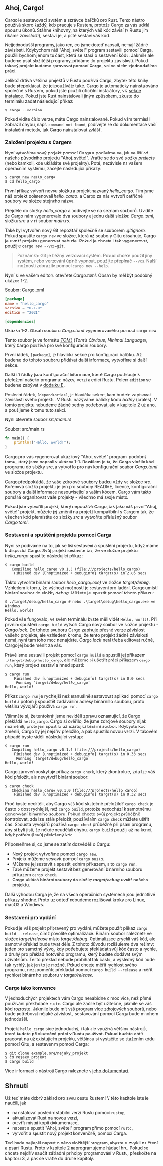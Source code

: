 ## Ahoj, Cargo!

Cargo je sestavovací systém a správce balíčků pro Rust. Tento nástroj používá skoro každý, kdo pracuje s Rustem, protože Cargo za vás udělá spoustu úkonů. Stáhne knihovny, na kterých váš kód závisí (v Rustu jim říkáme *závislosti*), sestaví je, a poté sestaví váš kód.

Nejjednodušší programy, jako ten, co jsme doteď napsali, nemají žádné závislosti. Kdybychom náš "Ahoj, světe!" program sestavili pomocí Carga, použili bychom jenom tu část, která se stará o sestavení kódu. Jakmile ale budeme psát složitější programy, přidáme do projektu závislosti. Pokud takový projekt budeme spravovat pomocí Carga, velice si tím zjednodušíme práci.

Jelikož drtivá většina projektů v Rustu používá Cargo, zbytek této knihy bude přepokládat, že jej používáte také. Cargo je automaticky nainstalováno společně s Rustem, pokud jste použili oficiální instalátory, viz [sekce instalace][installation]<!-- ignore -->. Pokud jste Rust nainstalovali jiným způsobem, zkuste do terminálu zadat následující příkaz:

```console
$ cargo --version
```

Pokud vidíte číslo verze, máte Cargo nainstalované. Pokud vám terminál zobrazil chybu, např. `command not found`, podívejte se do dokumentace vaší instalační metody, jak Cargo nainstalovat zvlášť.

### Založení projektu s Cargem

Nyní vytvoříme nový projekt pomocí Carga a podíváme se, jak se liší od našeho původního projektu "Ahoj, světe!". Vraťte se do své složky *projects* (nebo kamkoli, kde ukládáte své projekty). Poté, nezávisle na vašem operačním systému, zadejte následující příkazy: 

```console
$ cargo new hello_cargo
$ cd hello_cargo
```

První příkaz vytvoří novou složku a projekt nazvaný *hello_cargo*. Tím jsme náš projekt pojmenovali *hello_cargo*, a Cargo za nás vytvoří patřičné soubory ve složce stejného názvu.

Přejděte do složky *hello_cargo* a podívejte se na seznam souborů. Uvidíte že Cargo nám vygenerovalo dva soubory a jednu další složku: *Cargo.toml*, složku *src* a v ní soubor *main.rs*.

Také byl vytvořen nový Git repozitář společně se souborem *.gitignore*. Pokud spustíte `cargo new` ve složce, která už soubory Gitu obsahuje, Cargo je uvnitř projektu generovat nebude. Pokud je chcete i tak vygenerovat, použijte `cargo new --vcs=git`.

> Poznámka: Git je běžný verzovací systém. Pokud chcete použít jiný systém, nebo verzování úplně vypnout, použijte přepínač `--vcs`. Nalší možnosti zobrazíte pomocí `cargo new --help`.

Nyní si ve vašem editoru otevřete *Cargo.toml*. Obsah by měl být podobný ukázce 1-2.

<span class="filename">Soubor: Cargo.toml</span>

```toml
[package]
name = "hello_cargo"
version = "0.1.0"
edition = "2021"

[dependencies]
```

<span class="caption">Ukázka 1-2: Obsah souboru *Cargo.toml* vygenerovaného pomocí `cargo new`</span>

Tento soubor je ve formátu [*TOML*](https://toml.io)<!-- ignore --> (*Tom’s Obvious,
Minimal Language*), který Cargo používá pro své konfigurační soubory.

První řádek, `[package]`, je hlavička sekce pro konfiguraci balíčku. Až budeme do tohoto souboru přidávat další informace, vytvoříme si další sekce.

Další tři řádky jsou konfigurační informace, které Cargo potřebuje k přeložení našeho programu: název, verzi a edici Rustu. Polem `edition` se budeme zabývat v [dodatku E][appendix-e]<!-- ignore -->.

Poslední řádek, `[dependencies]`, je hlavička sekce, kam budete zapisovat závislosti svého projektu. V Rustu nazýváme balíčky kódu *bedny* (crates). V tomto projektu nebudeme žádné bedny potřebovat, ale v kapitole 2 už ano, a použijeme k tomu tuto sekci.

Nyní otevřete soubor *src/main.rs*:

<span class="filename">Soubor: src/main.rs</span>

```rust
fn main() {
    println!("Hello, world!");
}
```

Cargo pro vás vygenerovat ukázkový "Ahoj, světe!" program, podobný tomu, který jsme napsali v ukázce 1-1. Rozdílem je to, že Cargo vložilo kód programu do složky *src*, a vytvořilo pro nás konfigurační soubor *Cargo.toml* ve složce projektu.

Cargo předpokládá, že vaše zdrojové soubory budou vždy ve složce *src*. Kořenová složka projektu je jen pro soubory README, licence, konfigurační soubory a další informace nesouvisející s vaším kódem. Cargo vám takto pomáhá organizovat vaše projekty - všechno má svoje místo.

Pokud jste vytvořili projekt, který nepoužívá Cargo, tak jako náš první "Ahoj, světe!" projekt, můžete jej změnit na projekt kompatibilní s Cargem tak, že všechen kód přemístíte do složky *src* a vytvoříte příslušný soubor *Cargo.toml*.



### Sestavení a spuštění projektu pomocí Carga

Nyní se podíváme na to, jak se liší sestavení a spuštění projektu, když máme k dispozici Cargo. Svůj projekt sestavíte tak, že ve složce projektu *hello_cargo* spustíte následující příkaz:

```console
$ cargo build
   Compiling hello_cargo v0.1.0 (file:///projects/hello_cargo)
    Finished dev [unoptimized + debuginfo] target(s) in 2.85 secs
```

Takto vytvoříte binární soubor *hello_cargo(.exe)* ve složce *target/debug*. Vzhledem k tomu, že výchozí možností je sestavení pro ladění, Cargo umístí binární soubor do složky *debug*. Můžete jej spustit pomocí tohoto příkazu:

```console
$ ./target/debug/hello_cargo # nebo .\target\debug\hello_cargo.exe ve Windows
Hello, world!
```

Pokud vše fungovalo, ve svém terminálu byste měli vidět `Hello, world!`. Při prvním spuštění `cargo build` vytvoří Cargo nový soubor ve složce projektu - *Cargo.lock*. Do tohoto souboru Cargo zapisuje přesné verze závislostí vašeho projektu, ale vzhledem k tomu, že tento projekt žádné závislosti nemá, nyní tam toho moc nenajdete. *Cargo.lock* není třeba editovat ručně, Cargo jej bude měnit za vás.

Právě jsme sestavili projekt pomocí `cargo build` a spustili jej příkazem `./target/debug/hello_cargo`, ale můžeme si ušetřit práci příkazem `cargo run`, který projekt sestaví a hned spustí:

```console
$ cargo run
    Finished dev [unoptimized + debuginfo] target(s) in 0.0 secs
     Running `target/debug/hello_cargo`
Hello, world!
```

Příkaz `cargo run` je rychlejší než manuálně sestavovat aplikaci pomocí `cargo build` a potom ji spouštět zadáváním adresy binárního souboru, proto většina vývojářů používá `cargo run`.

Všimněte si, že tentokrát jsme neviděli zprávu oznamující, že Cargo překládá `hello_cargo`. Cargo si ověřilo, že jsme zdrojové soubory nijak nezměnili, proto jen spustilo už existující binární soubor. Kdybyste kód změnili, Cargo by jej nejdřív přeložilo, a pak spustilo novou verzi. V takovém případě byste viděli následující výstup:

```console
$ cargo run
   Compiling hello_cargo v0.1.0 (file:///projects/hello_cargo)
    Finished dev [unoptimized + debuginfo] target(s) in 0.33 secs
     Running `target/debug/hello_cargo`
Hello, world!
```

Cargo zároveň poskytuje příkaz `cargo check`, který zkontroluje, zda lze váš kód přeložit, ale nevytvoří binární soubor:

```console
$ cargo check
   Checking hello_cargo v0.1.0 (file:///projects/hello_cargo)
    Finished dev [unoptimized + debuginfo] target(s) in 0.32 secs
```

Proč byste nechtěli, aby Cargo váš kód skutečně přeložilo? `cargo check` je často o dost rychlejší, než `cargo build`, protože nedochází k samotnému generování binárního souboru. Pokud chcete svůj projekt průběžně kontrolovat, zda lze stále přeložit, používáním `cargo check` můžete uštřit čas. Spousta vývojářů používá `cargo check` průběžně při psaní programu, aby si byli jistí, že někde neudělali chybu. `cargo build` použijí až na konci, když potřebují svůj přeložený kód.

Připomeňme si, co jsme se zatím dozvěděli o Cargu:

* Nový projekt vytvoříme pomocí `cargo new`.
* Projekt můžeme sestavit pomocí `cargo build`.
* Můžeme jej sestavit a spustit jedním příkazem, a to `cargo run`.
* Také můžeme projekt sestavit bez generování binárního souboru příkazem `cargo check`.
* Cargo ukládá binární soubory do složky *target/debug* uvnitř našeho projektu.

Další výhodou Carga je, že na všech operačních systémech jsou jednotlivé příkazy shodné. Proto už odteď nebudeme rozlišovat kroky pro Linux, macOS a Windows.

### Sestavení pro vydání

Pokud je váš projekt připravený pro vydání, můžete použít příkaz `cargo build --release`, čímž povolíte optimalizace. Binární soubor naleznete ve složce *target/release* místo *target/debug*. Optimalizace zrychlí váš kód, ale samotný překlad bude trvat déle. Z tohoto důvodu rozlišujeme dva režimy: jeden pro samotný vývoj, kdy potřebujete překládat svůj kód často a rychle, a druhý pro překlad hotového programu, který budete dodávat svým uživatelům. Tento překlad nebude probíhat tak často, a výsledný kód bude tak rychlý, jak jen to je možné. Pokud chcete měřit rychlost svého programu, nezapomeňte překládat pomocí `cargo build --release` a měřit rychlost binárního souboru v *target/release*.

### Cargo jako konvence

V jednoduchých projektech vám Cargo nenabídne o moc více, než přímé používání překladače `rustc`. Cargo ale začne být užitečné, jakmile se váš kód rozroste. Jakmile bude mít váš program více zdrojových souborů, nebo bude potřebovat nějaké závislosti, sestavování pomocí Carga bude mnohem jednodušší. 

Projekt `hello_cargo` sice jednoduchý, i tak ale využívá většinu nástrojů, které budete při skutečné práci v Rustu používat. Pokud budete chtít pracovat na už existujícím projektu, většinou si vystačíte se stažením kódu pomocí Gitu, a sestavením pomocí Carga:

```console
$ git clone example.org/nejaky_projekt
$ cd nejaky_projekt
$ cargo build
```

Více informací o nástroji Cargo naleznete v [jeho dokumentaci].

[jeho dokumentaci]: https://doc.rust-lang.org/cargo/

## Shrnutí

Už teď máte dobrý základ pro svou cestu Rustem! V této kapitole jste je naučili, jak

* nainstalovat poslední stabilní verzi Rustu pomocí `rustup`,
* aktualizovat Rust na novou verzi,
* otevřít místní kopii dokumentace,
* napsat a spustit "Ahoj, světe!" program přímo pomocí `rustc`,
* vytvořit a spustit nový projekt konvenčně, pomocí Carga.

Teď bude nejlepší napsat o něco složitější program, abyste si zvykli na čtení a psaní Rustu. Proto v kapitole 2 naprogramujeme hádací hru. Pokud se chcete nejdřív naučit základní principy programování v Rustu, přeskočte na kapitolu 3, a pak se vraťte do druhé kapitoly.

[installation]: ch01-01-installation.html#instalace
[appendix-e]: appendix-05-editions.html
